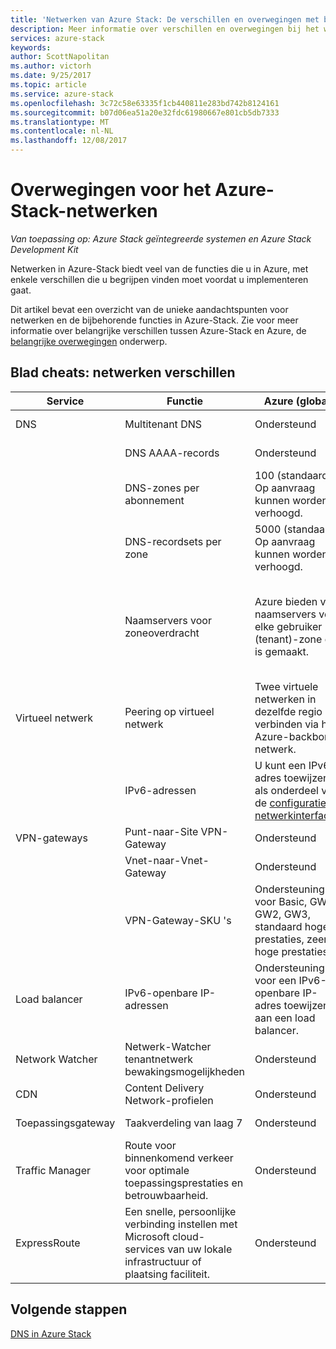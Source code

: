 ```yaml
---
title: 'Netwerken van Azure Stack: De verschillen en overwegingen met betrekking tot'
description: Meer informatie over verschillen en overwegingen bij het werken met netwerken in Azure-Stack.
services: azure-stack
keywords: 
author: ScottNapolitan
ms.author: victorh
ms.date: 9/25/2017
ms.topic: article
ms.service: azure-stack
ms.openlocfilehash: 3c72c58e63335f1cb440811e283bd742b8124161
ms.sourcegitcommit: b07d06ea51a20e32fdc61980667e801cb5db7333
ms.translationtype: MT
ms.contentlocale: nl-NL
ms.lasthandoff: 12/08/2017
---
```

# <a name="considerations-for-azure-stack-networking"></a>Overwegingen voor het Azure-Stack-netwerken

*Van toepassing op: Azure Stack geïntegreerde systemen en Azure Stack Development Kit*

Netwerken in Azure-Stack biedt veel van de functies die u in Azure, met enkele verschillen die u begrijpen vinden moet voordat u implementeren gaat.


Dit artikel bevat een overzicht van de unieke aandachtspunten voor netwerken en de bijbehorende functies in Azure-Stack. Zie voor meer informatie over belangrijke verschillen tussen Azure-Stack en Azure, de [belangrijke overwegingen](azure-stack-considerations.md) onderwerp.


## <a name="cheat-sheet-networking-differences"></a>Blad cheats: netwerken verschillen

|Service | Functie | Azure (global) | Azure Stack |
| --- | --- | --- | --- |
| DNS | Multitenant DNS | Ondersteund| Nog niet ondersteund|
| |DNS AAAA-records|Ondersteund|Niet ondersteund|
| |DNS-zones per abonnement|100 (standaard)<br>Op aanvraag kunnen worden verhoogd.|100|
| |DNS-recordsets per zone|5000 (standaard)<br>Op aanvraag kunnen worden verhoogd.|5000|
||Naamservers voor zoneoverdracht|Azure bieden vier naamservers voor elke gebruiker (tenant)-zone die is gemaakt.|Azure Stack biedt twee naamservers voor elke gebruiker (tenant)-zone die is gemaakt.|
| Virtueel netwerk|Peering op virtueel netwerk|Twee virtuele netwerken in dezelfde regio verbinden via het Azure-backbone-netwerk.|Nog niet ondersteund|
| |IPv6-adressen|U kunt een IPv6-adres toewijzen als onderdeel van de [configuratie netwerkinterfaces](https://docs.microsoft.com/azure/virtual-network/virtual-network-network-interface-addresses#ip-address-versions).|Alleen IPv4 wordt ondersteund.|
|VPN-gateways|Punt-naar-Site VPN-Gateway|Ondersteund|Nog niet ondersteund|
| |Vnet-naar-Vnet-Gateway|Ondersteund|Nog niet ondersteund|
| |VPN-Gateway-SKU 's|Ondersteuning voor Basic, GW1, GW2, GW3, standaard hoge prestaties, zeer hoge prestaties. |Ondersteuning voor Basic, Standard en hoog-presterende SKU's.|
|Load balancer|IPv6-openbare IP-adressen|Ondersteuning voor een IPv6-openbare IP-adres toewijzen aan een load balancer.|Alleen IPv4 wordt ondersteund.|
|Network Watcher|Netwerk-Watcher tenantnetwerk bewakingsmogelijkheden|Ondersteund|Nog niet ondersteund|
|CDN|Content Delivery Network-profielen|Ondersteund|Nog niet ondersteund|
|Toepassingsgateway|Taakverdeling van laag 7|Ondersteund|Nog niet ondersteund|
|Traffic Manager|Route voor binnenkomend verkeer voor optimale toepassingsprestaties en betrouwbaarheid.|Ondersteund|Nog niet ondersteund|
|ExpressRoute|Een snelle, persoonlijke verbinding instellen met Microsoft cloud-services van uw lokale infrastructuur of plaatsing faciliteit.|Ondersteund|Ondersteuning voor het Azure-Stack verbinden met een Express Route-circuit.|

## <a name="next-steps"></a>Volgende stappen

[DNS in Azure Stack](azure-stack-dns.md)
